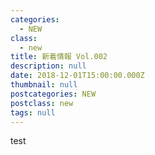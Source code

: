 ```yaml
---
categories:
  - NEW
class:
  - new
title: 新着情報 Vol.002
description: null
date: 2018-12-01T15:00:00.000Z
thumbnail: null
postcategories: NEW
postclass: new
tags: null
---
```

test






